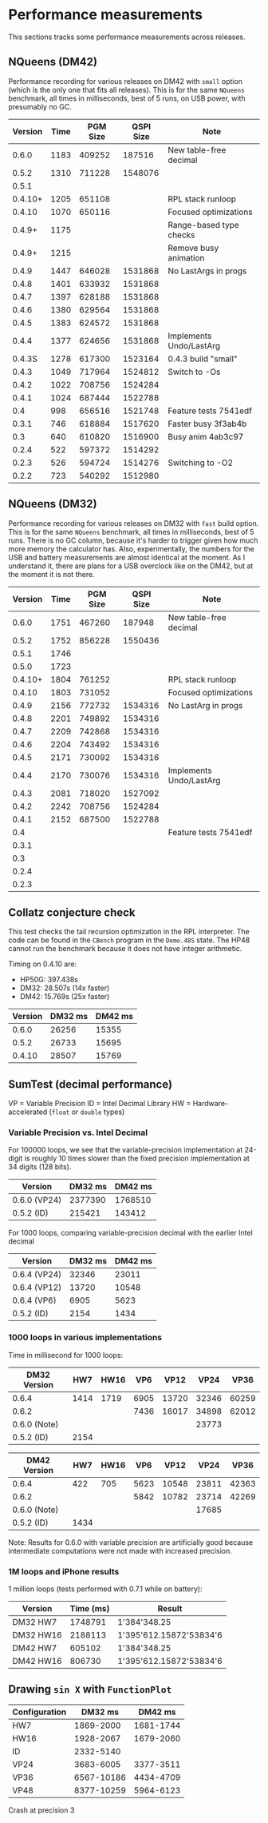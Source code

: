 # Performance measurements

This sections tracks some performance measurements across releases.

<!--- DMNONE --->
## NQueens (DM42)

Performance recording for various releases on DM42 with `small` option (which is
the only one that fits all releases). This is for the same `NQueens` benchmark,
all times in milliseconds, best of 5 runs, on USB power, with presumably no GC.


| Version | Time    | PGM Size  | QSPI Size | Note                    |
|---------|---------|-----------|-----------|-------------------------|
| 0.6.0   | 1183    | 409252    |  187516   | New table-free decimal  |
| 0.5.2   | 1310    | 711228    | 1548076   |                         |
| 0.5.1   |         |           |           |                         |
| 0.4.10+ | 1205    | 651108    |           | RPL stack runloop       |
| 0.4.10  | 1070    | 650116    |           | Focused optimizations   |
| 0.4.9+  | 1175    |           |           | Range-based type checks |
| 0.4.9+  | 1215    |           |           | Remove busy animation   |
| 0.4.9   | 1447    | 646028    | 1531868   | No LastArgs in progs    |
| 0.4.8   | 1401    | 633932    | 1531868   |                         |
| 0.4.7   | 1397    | 628188    | 1531868   |                         |
| 0.4.6   | 1380    | 629564    | 1531868   |                         |
| 0.4.5   | 1383    | 624572    | 1531868   |                         |
| 0.4.4   | 1377    | 624656    | 1531868   | Implements Undo/LastArg |
| 0.4.3S  | 1278    | 617300    | 1523164   | 0.4.3 build "small"     |
| 0.4.3   | 1049    | 717964    | 1524812   | Switch to -Os           |
| 0.4.2   | 1022    | 708756    | 1524284   |                         |
| 0.4.1   | 1024    | 687444    | 1522788   |                         |
| 0.4     |  998    | 656516    | 1521748   | Feature tests 7541edf   |
| 0.3.1   |  746    | 618884    | 1517620   | Faster busy 3f3ab4b     |
| 0.3     |  640    | 610820    | 1516900   | Busy anim 4ab3c97       |
| 0.2.4   |  522    | 597372    | 1514292   |                         |
| 0.2.3   |  526    | 594724    | 1514276   | Switching to -O2        |
| 0.2.2   |  723    | 540292    | 1512980   |                         |


## NQueens (DM32)

Performance recording for various releases on DM32 with `fast` build option.
This is for the same `NQueens` benchmark, all times in milliseconds,
best of 5 runs. There is no GC column, because it's harder to trigger given how
much more memory the calculator has. Also, experimentally, the numbers for the
USB and battery measurements are almost identical at the moment. As I understand
it, there are plans for a USB overclock like on the DM42, but at the moment it
is not there.


| Version | Time    | PGM Size  | QSPI Size | Note                    |
|---------|---------|-----------|-----------|-------------------------|
| 0.6.0   | 1751    | 467260    |  187948   | New table-free decimal  |
| 0.5.2   | 1752    | 856228    | 1550436   |                         |
| 0.5.1   | 1746    |           |           |                         |
| 0.5.0   | 1723    |           |           |                         |
| 0.4.10+ | 1804    | 761252    |           | RPL stack runloop       |
| 0.4.10  | 1803    | 731052    |           | Focused optimizations   |
| 0.4.9   | 2156    | 772732    | 1534316   | No LastArg in progs     |
| 0.4.8   | 2201    | 749892    | 1534316   |                         |
| 0.4.7   | 2209    | 742868    | 1534316   |                         |
| 0.4.6   | 2204    | 743492    | 1534316   |                         |
| 0.4.5   | 2171    | 730092    | 1534316   |                         |
| 0.4.4   | 2170    | 730076    | 1534316   | Implements Undo/LastArg |
| 0.4.3   | 2081    | 718020    | 1527092   |                         |
| 0.4.2   | 2242    | 708756    | 1524284   |                         |
| 0.4.1   | 2152    | 687500    | 1522788   |                         |
| 0.4     |         |           |           | Feature tests 7541edf   |
| 0.3.1   |         |           |           |                         |
| 0.3     |         |           |           |                         |
| 0.2.4   |         |           |           |                         |
| 0.2.3   |         |           |           |                         |


## Collatz conjecture check

This test checks the tail recursion optimization in the RPL interpreter.
The code can be found in the `CBench` program in the `Demo.48S` state.
The HP48 cannot run the benchmark because it does not have integer arithmetic.

Timing on 0.4.10 are:

* HP50G: 397.438s
* DM32: 28.507s (14x faster)
* DM42: 15.769s (25x faster)

| Version | DM32 ms | DM42 ms |
|---------|---------|---------|
| 0.6.0   | 26256   |  15355  |
| 0.5.2   | 26733   |  15695  |
| 0.4.10  | 28507   |  15769  |



## SumTest (decimal performance)

VP = Variable Precision
ID = Intel Decimal Library
HW = Hardware-accelerated (`float` or `double` types)


### Variable Precision vs. Intel Decimal

For 100000 loops, we see that the variable-precision implementation at 24-digit
is roughly 10 times slower than the fixed precision implementation at 34 digits
(128 bits).

| Version      | DM32 ms | DM42 ms |
|--------------|---------|---------|
| 0.6.0 (VP24) | 2377390 | 1768510 |
| 0.5.2 (ID)   |  215421 |  143412 |


For 1000 loops, comparing variable-precision decimal with the earlier Intel
decimal

| Version      | DM32 ms | DM42 ms |
|--------------|---------|---------|
| 0.6.4 (VP24) |   32346 |   23011 |
| 0.6.4 (VP12) |   13720 |   10548 |
| 0.6.4 (VP6)  |    6905 |    5623 |
| 0.5.2 (ID)   |    2154 |    1434 |


### 1000 loops in various implementations

Time in millisecond for 1000 loops:

| DM32 Version | HW7  | HW16 |  VP6 | VP12  | VP24  | VP36  |
|--------------|------|------|------|-------|-------|-------|
| 0.6.4        | 1414 | 1719 | 6905 | 13720 | 32346 | 60259 |
| 0.6.2        |      |      | 7436 | 16017 | 34898 | 62012 |
| 0.6.0 (Note) |      |      |      |       | 23773 |       |
| 0.5.2 (ID)   | 2154 |      |      |       |       |       |

| DM42 Version |  HW7 | HW16 | VP6  | VP12  | VP24  |  VP36 |
|--------------|------|------|------|-------|-------|-------|
| 0.6.4        |  422 |  705 | 5623 | 10548 | 23811 | 42363 |
| 0.6.2        |      |      | 5842 | 10782 | 23714 | 42269 |
| 0.6.0 (Note) |      |      |      |       | 17685 |       |
| 0.5.2 (ID)   | 1434 |      |      |       |       |       |

Note: Results for 0.6.0 with variable precision are artificially good because
intermediate computations were not made with increased precision.


### 1M loops and iPhone results

1 million loops (tests performed with 0.7.1 while on battery):

| Version        | Time (ms) | Result                                      |
|----------------|-----------|---------------------------------------------|
| DM32 HW7       | 1748791   | 1'384'348.25                                |
| DM32 HW16      | 2188113   | 1'395'612.15872'53834'6                     |
| DM42 HW7       |  605102   | 1'384'348.25                                |
| DM42 HW16      |  806730   | 1'395'612.15872'53834'6                     |



## Drawing `sin X` with `FunctionPlot`

| Configuration   | DM32 ms    | DM42 ms    |
|-----------------|------------|------------|
| HW7             |  1869-2000 | 1681-1744  |
| HW16            |  1928-2067 | 1679-2060  |
| ID              |  2332-5140 |            |
| VP24            |  3683-6005 | 3377-3511  |
| VP36            | 6567-10186 | 4434-4709  |
| VP48            | 8377-10259 | 5964-6123  |

Crash at precision 3
<!--- !DMNONE --->
